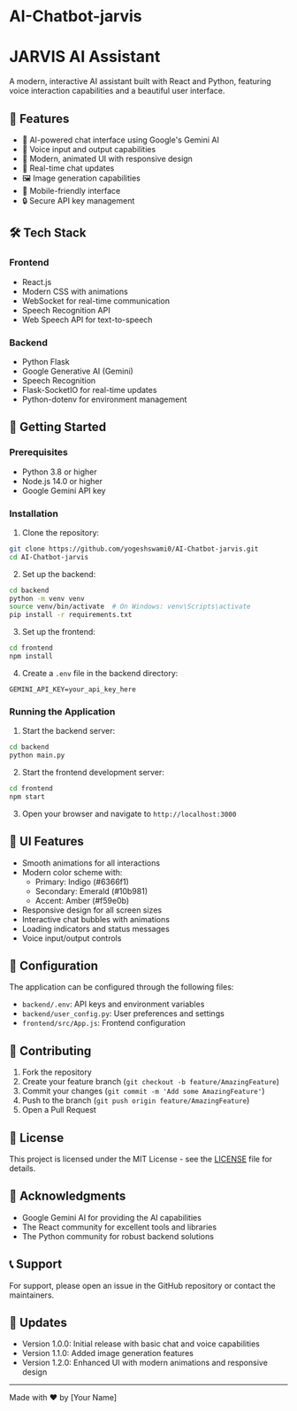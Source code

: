 # AI-Chatbot-jarvis


# JARVIS AI Assistant

A modern, interactive AI assistant built with React and Python, featuring voice interaction capabilities and a beautiful user interface.

## 🌟 Features

- 🤖 AI-powered chat interface using Google's Gemini AI
- 🎤 Voice input and output capabilities
- 🎨 Modern, animated UI with responsive design
- 🔄 Real-time chat updates
- 🖼️ Image generation capabilities
- 📱 Mobile-friendly interface
- 🔒 Secure API key management

## 🛠️ Tech Stack

### Frontend
- React.js
- Modern CSS with animations
- WebSocket for real-time communication
- Speech Recognition API
- Web Speech API for text-to-speech

### Backend
- Python Flask
- Google Generative AI (Gemini)
- Speech Recognition
- Flask-SocketIO for real-time updates
- Python-dotenv for environment management

## 🚀 Getting Started

### Prerequisites
- Python 3.8 or higher
- Node.js 14.0 or higher
- Google Gemini API key

### Installation

1. Clone the repository:
```bash
git clone https://github.com/yogeshswami0/AI-Chatbot-jarvis.git
cd AI-Chatbot-jarvis
```

2. Set up the backend:
```bash
cd backend
python -m venv venv
source venv/bin/activate  # On Windows: venv\Scripts\activate
pip install -r requirements.txt
```

3. Set up the frontend:
```bash
cd frontend
npm install
```

4. Create a `.env` file in the backend directory:
```
GEMINI_API_KEY=your_api_key_here
```

### Running the Application

1. Start the backend server:
```bash
cd backend
python main.py
```

2. Start the frontend development server:
```bash
cd frontend
npm start
```

3. Open your browser and navigate to `http://localhost:3000`

## 🎨 UI Features

- Smooth animations for all interactions
- Modern color scheme with:
  - Primary: Indigo (#6366f1)
  - Secondary: Emerald (#10b981)
  - Accent: Amber (#f59e0b)
- Responsive design for all screen sizes
- Interactive chat bubbles with animations
- Loading indicators and status messages
- Voice input/output controls

## 🔧 Configuration

The application can be configured through the following files:

- `backend/.env`: API keys and environment variables
- `backend/user_config.py`: User preferences and settings
- `frontend/src/App.js`: Frontend configuration

## 🤝 Contributing

1. Fork the repository
2. Create your feature branch (`git checkout -b feature/AmazingFeature`)
3. Commit your changes (`git commit -m 'Add some AmazingFeature'`)
4. Push to the branch (`git push origin feature/AmazingFeature`)
5. Open a Pull Request

## 📝 License

This project is licensed under the MIT License - see the [LICENSE](LICENSE) file for details.

## 🙏 Acknowledgments

- Google Gemini AI for providing the AI capabilities
- The React community for excellent tools and libraries
- The Python community for robust backend solutions

## 📞 Support

For support, please open an issue in the GitHub repository or contact the maintainers.

## 🔄 Updates

- Version 1.0.0: Initial release with basic chat and voice capabilities
- Version 1.1.0: Added image generation features
- Version 1.2.0: Enhanced UI with modern animations and responsive design

---

Made with ❤️ by [Your Name]
